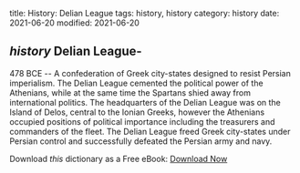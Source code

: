 title: History: Delian League
tags: history, history
category: history
date: 2021-06-20
modified: 2021-06-20

## _history_  Delian League-
  478 BCE
 -- A confederation of Greek
city-states designed to resist Persian imperialism.  The Delian League
cemented the political power of the Athenians, while at the same time
the Spartans shied away from international politics.  The headquarters
of the Delian League was on the Island of Delos, central to the Ionian
Greeks, however the Athenians occupied positions of political
importance including the treasurers and commanders of the fleet.
The Delian League freed Greek city-states under Persian control and
successfully defeated the Persian army and navy.


Download *this* dictionary as a Free eBook: [Download Now]({static}static/CairnsHistoryDictionary.pdf)

